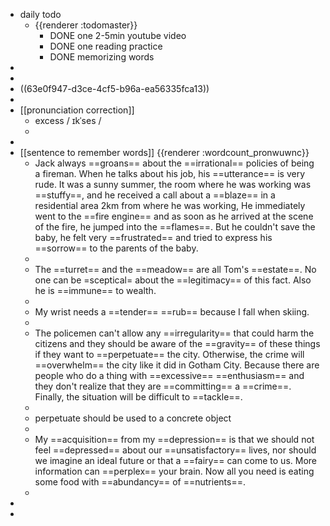 - daily todo
	- {{renderer :todomaster}}
		- DONE one 2-5min youtube video
		- DONE one reading practice
		- DONE memorizing words
-
-
- ((63e0f947-d3ce-4cf5-b96a-ea56335fca13))
-
- [[pronunciation correction]]
	- excess  / ɪkˈses /
	-
-
- [[sentence to remember words]] {{renderer :wordcount_pronwuwnc}}
	- Jack always ==groans== about the ==irrational== policies of being a fireman. When he talks about his job, his ==utterance== is very rude. 
	  It was a sunny summer, the room where he was working was ==stuffy==, and he received a call about a ==blaze== in a residential area 2km from where he was working, He immediately went to the ==fire engine== and as soon as he arrived at the scene of the fire, he jumped into the ==flames==. But he couldn't save the baby, he felt very ==frustrated== and tried to express his ==sorrow== to the parents of the baby.
	-
	- The ==turret== and the ==meadow== are all Tom's ==estate==. No one can be =sceptical= about the ==legitimacy== of this fact. Also he is ==immune== to wealth.
	-
	- My wrist needs a ==tender== ==rub== because I fall when skiing.
	-
	- The policemen can't allow any ==irregularity== that could harm the citizens and they should be aware of the ==gravity== of these things if they want to ==perpetuate== the city. Otherwise, the crime will ==overwhelm== the city like it did in Gotham City. Because there are people who do a thing with ==excessive== ==enthusiasm== and they don't realize that they are ==committing== a ==crime==. Finally, the situation will be difficult to ==tackle==.
	-
	- perpetuate should  be used to a concrete object
	-
	- My ==acquisition== from my ==depression== is that we should not feel ==depressed== about our ==unsatisfactory== lives, nor should we imagine an ideal future or that a ==fairy== can come to us. More information can ==perplex== your brain. Now all you need is eating some food with ==abundancy== of ==nutrients==.
	-
-
-